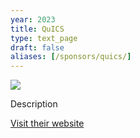 ```yaml
---
year: 2023
title: QuICS
type: text_page
draft: false
aliases: [/sponsors/quics/]
---
```


![](/images/partners/QuICS.png)

Description

<a href="https://quics.umd.edu/" target="_blank">Visit their website</a>
